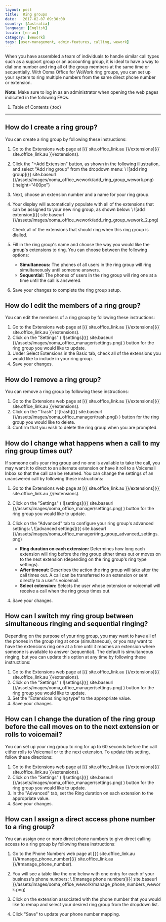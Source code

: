 ```yaml
---
layout: post
title:  Ring groups
date:   2017-02-07 09:30:00
country: [Australia]
language: [English]
locale: [en-au]
category: [wework]
tags: [user-management, admin-features, calling, wework]
---
```


When you have assembled a team of individuals to handle similar call types such as a support group or an accounting group, it is ideal to have a way to dial one number and ring all of the group members at the same time or sequentially. With Ooma Office for WeWork ring groups, you can set up your system to ring multiple numbers from the same direct phone number or extension.

**Note:** Make sure to log in as an administrator when opening the web pages indicated in the following FAQs.

1. Table of Contents
{:toc}
* * *

## How do I create a ring group?

You can create a ring group by following these instructions:

1. Go to the Extensions web page at [{{ site.office_link.au }}/extensions]({{ site.office_link.au }}/extensions).
2. Click the "+Add Extension" button, as shown in the following illustration, and select "Add ring group" from the dropdown menu: \\
   ![add ring group]({{ site.baseurl }}/assets/images/ooma_office_wework/add_ring_group_wework.png){:height="400px"}

3. Next, choose an extension number and a name for your ring group.
4. Your display will automatically populate with all of the extensions that can be assigned to your new ring group, as shown below: \\
   ![add extension]({{ site.baseurl }}/assets/images/ooma_office_wework/add_ring_group_wework_2.png)

   Check all of the extensions that should ring when this ring group is dialled.
5. Fill in the ring group's name and choose the way you would like the group's extensions to ring. You can choose between the following options:
   * **Simultaneous:** The phones of all users in the ring group will ring simultaneously until someone answers.
   * **Sequential:** The phones of users in the ring group will ring one at a time until the call is answered.
6. Save your changes to complete the ring group setup.

## How do I edit the members of a ring group?

You can edit the members of a ring group by following these instructions:

1. Go to the Extensions web page at [{{ site.office_link.au }}/extensions]({{ site.office_link.au }}/extensions).
2. Click on the "Settings" ( ![settings]({{ site.baseurl }}/assets/images/ooma_office_manager/settings.png) ) button for the ring group you would like to update.
3. Under Select Extensions in the Basic tab, check all of the extensions you would like to include in your ring group.
4. Save your changes.

## How do I remove a ring group?

You can remove a ring group by following these instructions:

1. Go to the Extensions web page at [{{ site.office_link.au }}/extensions]({{ site.office_link.au }}/extensions).
2. Click on the "Trash" ( ![trash]({{ site.baseurl }}/assets/images/ooma_office_manager/trash.png)) ) button for the ring group you would like to delete.
3. Confirm that you wish to delete the ring group when you are prompted.

## How do I change what happens when a call to my ring group times out?

If someone calls your ring group and no one is available to take the call, you may want it to direct to an alternate extension or have it roll to a Voicemail Inbox so that the call can be returned. You can change the settings of an unanswered call by following these instructions:

1. Go to the Extensions web page at [{{ site.office_link.au }}/extensions]({{ site.office_link.au }}/extensions).
2. Click on the "Settings" ( ![settings]({{ site.baseurl }}/assets/images/ooma_office_manager/settings.png) ) button for the ring group you would like to update.
3. Click on the "Advanced" tab to configure your ring group's advanced settings: \\
   ![advanced settings]({{ site.baseurl }}/assets/images/ooma_office_manager/ring_group_advanced_settings.png)

   * **Ring duration on each extension:** Determines how long each extension will ring before the ring group either times out or moves on to the next extension (depending on the ring group's ring type settings).
   * **After timeout:** Describes the action the ring group will take after the call times out. A call can be transferred to an extension or sent directly to a user's voicemail.
   * **Select extension:** Selects the user whose extension or voicemail will receive a call when the ring group times out.
4. Save your changes.

## How can I switch my ring group between simultaneous ringing and sequential ringing?

Depending on the purpose of your ring group, you may want to have all of the phones in the group ring at once (simultaneous), or you may want to have the extensions ring one at a time until it reaches an extension where someone is available to answer (sequential). The default is simultaneous ringing, but you can update this option at any time by following these instructions:

1. Go to the Extensions web page at [{{ site.office_link.au }}/extensions]({{ site.office_link.au }}/extensions).
2. Click on the "Settings" ( ![settings]({{ site.baseurl }}/assets/images/ooma_office_manager/settings.png) ) button for the ring group you would like to update.
3. Set the "Extensions ringing type” to the appropriate value.
4. Save your changes.

## How can I change the duration of the ring group before the call moves on to the next extension or rolls to voicemail?

You can set up your ring group to ring for up to 60 seconds before the call either rolls to Voicemail or to the next extension. To update this setting, follow these directions:

1. Go to the Extensions web page at [{{ site.office_link.au }}/extensions]({{ site.office_link.au }}/extensions).
2. Click on the "Settings" ( ![settings]({{ site.baseurl }}/assets/images/ooma_office_manager/settings.png) ) button for the ring group you would like to update.
3. In the "Advanced" tab, set the Ring duration on each extension to the appropriate value.
4. Save your changes.

## How can I assign a direct access phone number to a ring group?

You can assign one or more direct phone numbers to give direct calling access to a ring group by following these instructions:

1. Go to the Phone Numbers web page at [{{ site.office_link.au }}/#manage_phone_number]({{ site.office_link.au }}/#manage_phone_number). 
2. You will see a table like the one below with one entry for each of your business's phone numbers: \\
   ![manage phone numbers]({{ site.baseurl }}/assets/images/ooma_office_wework/manage_phone_numbers_wework.png)

3. Click on the extension associated with the phone number that you would like to remap and select your desired ring group from the dropdown list.
4. Click "Save" to update your phone number mapping.
